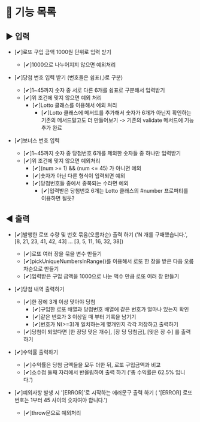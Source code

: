 # :memo: 기능 목록

## :arrow_forward: 입력

- [✔]로또 구입 금액 1000원 단위로 입력 받기

  - [✔]1000으로 나누어지지 않으면 예외처리

- [✔]당첨 번호 입력 받기 (번호들은 쉼표(,)로 구분)

  - [✔]1~45까지 숫자 중 서로 다른 6개를 쉼표로 구분해서 입력받기
  - [✔]위 조건에 맞지 않으면 예외 처리
    - [✔]Lotto 클래스를 이용해서 예외 처리
      - [✔]Lotto 클래스에 메서드를 추가해서 숫자가 6개가 아닌지 확인하는 기존의 메서드말고도 더 만들어보기 -> 기존의 validate 메서드에 기능 추가 완료

- [✔]보너스 번호 입력

  - [✔]1~45까지 숫자 중 당첨번호 6개를 제외한 숫자들 중 하나만 입력받기
  - [✔]위 조건에 맞지 않으면 예외처리
    - [✔](num >= 1) && (num <= 45) 가 아니면 예외
    - [✔]숫자가 아닌 다른 형식이 입력되면 예외
    - [✔]당첨번호들 중에서 중복되는 수라면 예외
      - [✔]입력받은 당첨번호 6개는 Lotto 클래스의 #number 프로퍼티를 이용하면 될듯?

## :arrow_backward: 출력

- [✔]발행한 로또 수량 및 번호 묶음(오름차순) 출력 하기 ('N 개를 구매했습니다.', [8, 21, 23, 41, 42, 43] ... [3, 5, 11, 16, 32, 38])

  - [✔]로또 여러 장을 묶을 변수 만들기
  - [✔]pickUniqueNumbersInRange()를 이용해서 로또 한 장을 받은 다음 오름차순으로 만들기
  - [✔]입력받은 구입 금액을 1000으로 나눈 액수 만큼 로또 여러 장 만들기

- [✔]당첨 내역 출력하기

  - [✔]한 장에 3개 이상 맞아야 당첨
    - [✔]구입한 로또 배열과 당첨번호 배열에 같은 번호가 얼마나 있는지 확인
    - [✔]같은 번호가 3 이상일 때 부터 기록을 남기기
    - [✔]번호가 N(>=3)개 일치하는게 몇개인지 각각 저장하고 출력하기
  - [✔]당첨이 되었다면 [한 장당 맞은 개수], [장 당 당첨금], [맞은 장 수] 를 출력하기

- [✔]수익률 출력하기

  - [✔]수익률은 당첨 금액들을 모두 더한 뒤, 로또 구입금액과 비교
  - [✔]소수점 둘째 자리에서 반올림하여 출력 하기 ('총 수익률은 62.5% 입니다.')

- [✔]예외사항 발생 시 '[ERROR]'로 시작하는 에러문구 출력 하기 ( '[ERROR] 로또 번호는 1부터 45 사이의 숫자여야 합니다.')

  - [✔]throw문으로 예외처리
